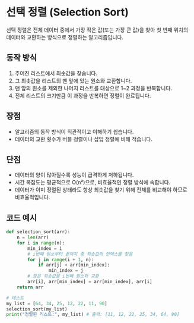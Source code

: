 
# 선택 정렬 (Selection Sort)

선택 정렬은 전체 데이터 중에서 가장 작은 값(또는 가장 큰 값)을 찾아 첫 번째 위치의 데이터와 교환하는 방식으로 정렬하는 알고리즘입니다.

## 동작 방식

1. 주어진 리스트에서 최솟값을 찾습니다.
2. 그 최솟값을 리스트의 맨 앞에 있는 원소와 교환합니다.
3. 맨 앞의 원소를 제외한 나머지 리스트를 대상으로 1~2 과정을 반복합니다.
4. 전체 리스트의 크기만큼 이 과정을 반복하면 정렬이 완료됩니다.

## 장점

- 알고리즘의 동작 방식이 직관적이고 이해하기 쉽습니다.
- 데이터의 교환 횟수가 버블 정렬이나 삽입 정렬에 비해 적습니다.

## 단점

- 데이터의 양이 많아질수록 성능이 급격하게 저하됩니다.
- 시간 복잡도는 평균적으로 O(n²)으로, 비효율적인 정렬 방식에 속합니다.
- 데이터가 이미 정렬된 상태라도 항상 최솟값을 찾기 위해 전체를 비교해야 하므로 비효율적입니다.

## 코드 예시

```python
def selection_sort(arr):
    n = len(arr)
    for i in range(n):
        min_index = i
        # i번째 원소부터 끝까지 중 최솟값의 인덱스를 찾음
        for j in range(i + 1, n):
            if arr[j] < arr[min_index]:
                min_index = j
        # 찾은 최솟값을 i번째 원소와 교환
        arr[i], arr[min_index] = arr[min_index], arr[i]
    return arr

# 테스트
my_list = [64, 34, 25, 12, 22, 11, 90]
selection_sort(my_list)
print("정렬된 리스트:", my_list) # 출력: [11, 12, 22, 25, 34, 64, 90]
```
